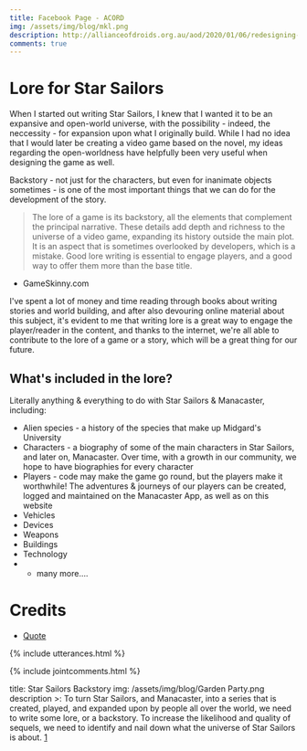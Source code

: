 ```yaml
---
title: Facebook Page - ACORD
img: /assets/img/blog/mkl.png
description: http://allianceofdroids.org.au/aod/2020/01/06/redesigning-acord-facebook-page/
comments: true
---
```


# Lore for Star Sailors

When I started out writing Star Sailors, I knew that I wanted it to be an expansive and open-world universe, with the possibility - indeed, the neccessity - for expansion upon what I originally build. While I had no idea that I would later be creating a video game based on the novel, my ideas regarding the open-worldness have helpfully been very useful when designing the game as well.

Backstory - not just for the characters, but even for inanimate objects sometimes - is one of the most important things that we can do for the development of the story.

> The lore of a game is its backstory, all the elements that complement the principal narrative. These details add depth and richness to the universe of a video game, expanding its history outside the main plot. It is an aspect that is sometimes overlooked by developers, which is a mistake. Good lore writing is essential to engage players, and a good way to offer them more than the base title.

- GameSkinny.com

I've spent a lot of money and time reading through books about writing stories and world building, and after also devouring online material about this subject, it's evident to me that writing lore is a great way to engage the player/reader in the content, and thanks to the internet, we're all able to contribute to the lore of a game or a story, which will be a great thing for our future.

## What's included in the lore?
Literally anything & everything to do with Star Sailors & Manacaster, including:

* Alien species - a history of the species that make up Midgard's University
* Characters - a biography of some of the main characters in Star Sailors, and later on, Manacaster. Over time, with a growth  in our community, we hope to have biographies for every character
* Players - code may make the game go round, but the players make it worthwhile! The adventures & journeys of our players can be created, logged and maintained on the Manacaster App, as well as on this website
* Vehicles
* Devices
* Weapons
* Buildings
* Technology
* + many more....


# Credits
* [Quote](https://www.gameskinny.com/ow6z1/telling-stories-the-importance-of-lore-in-video-games)

{% include utterances.html %}

{% include jointcomments.html %}

title: Star Sailors Backstory
img: /assets/img/blog/Garden Party.png
description >:
  To turn Star Sailors, and Manacaster, into a series that is created, played, and expanded upon by people all over the world, we need to write some lore, or a backstory. To increase the likelihood and quality of sequels, we need to identify and nail down what the universe of Star Sailors is about. [1](http://allianceofdroids.org.au/aod/2020/01/06/redesigning-acord-facebook-page)
